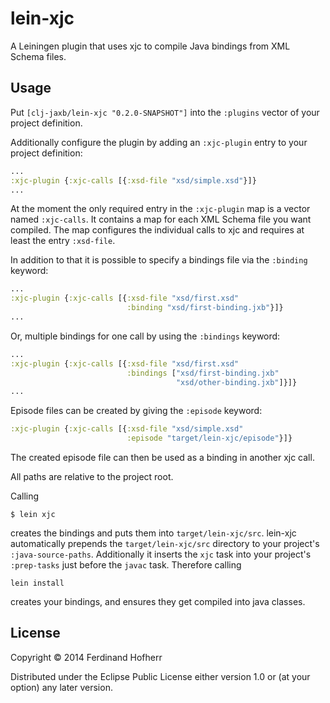 # lein-xjc

A Leiningen plugin that uses xjc to compile Java bindings from XML Schema files.

## Usage

Put `[clj-jaxb/lein-xjc "0.2.0-SNAPSHOT"]` into the `:plugins` vector of your
project definition.

Additionally configure the plugin by adding an `:xjc-plugin` entry to your
project definition:

```clojure
...
:xjc-plugin {:xjc-calls [{:xsd-file "xsd/simple.xsd"}]}
...
```

At the moment the only required entry in the `:xjc-plugin` map is a vector
named `:xjc-calls`. It contains a map for each XML Schema file you want
compiled. The map configures the individual calls to xjc and requires at least
the entry `:xsd-file`.

In addition to that it is possible to specify a bindings file via the
`:binding` keyword:

```clojure
...
:xjc-plugin {:xjc-calls [{:xsd-file "xsd/first.xsd"
                          :binding "xsd/first-binding.jxb"}]}
...
```
Or, multiple bindings for one call by using the `:bindings` keyword:

```clojure
...
:xjc-plugin {:xjc-calls [{:xsd-file "xsd/first.xsd"
                          :bindings ["xsd/first-binding.jxb"
                                     "xsd/other-binding.jxb"]}]}
...
```
Episode files can be created by giving the `:episode` keyword:

```clojure
:xjc-plugin {:xjc-calls [{:xsd-file "xsd/simple.xsd"
                          :episode "target/lein-xjc/episode"}]}
```

The created episode file can then be used as a binding in another xjc call.

All paths are relative to the project root.

Calling

    $ lein xjc

creates the bindings and puts them into `target/lein-xjc/src`. lein-xjc
automatically prepends the `target/lein-xjc/src` directory to your project's
`:java-source-paths`. Additionally it inserts the `xjc` task into your project's
`:prep-tasks` just before the `javac` task. Therefore calling

    lein install

creates your bindings, and ensures they get compiled into java classes.

## License

Copyright © 2014 Ferdinand Hofherr

Distributed under the Eclipse Public License either version 1.0 or (at
your option) any later version.
